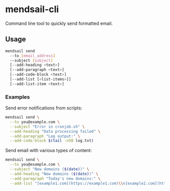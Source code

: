 # mendsail-cli

Command line tool to quickly send formatted email.

## Usage

```bash
mendsail send
  --to [email_address]
  --subject [subject]
  [--add-heading <text>]
  [--add-paragraph <text>]
  [--add-code-block <text>]
  [--add-list [<list-items>]]
  [--add-list-item <text>]
```

### Examples

Send error notifications from scripts:

```bash
mendsail send \
  --to you@example.com \
  --subject "Error in cronjob.sh" \
  --add-heading "Data processing failed" \
  --add-paragraph "Log output:" \
  --add-code-block $(tail -n50 log.txt)
```

Send email with various types of content:

```bash
mendsail send \
  --to you@example.com \
  --subject "New domains ($(date))" \
  --add-heading "New domains ($(date))" \
  --add-paragraph "Today's new domains:" \
  --add-list "[example1.com](https://example1.com)\\n[example2.com](https://example2.com)"
```
